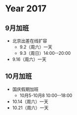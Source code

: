 

# Year 2017

## 9月加班
- 北京出差在线扩容
  * 9.2（周六）一天
  * 9.3（周日）14:00--20:00
- 9.16（周六）一天

## 10月加班
- 国庆假期加班 
  * 10月5-10月8 10:00--18:00
- 10.14（周六）一天
- 10.21（周六）一天
